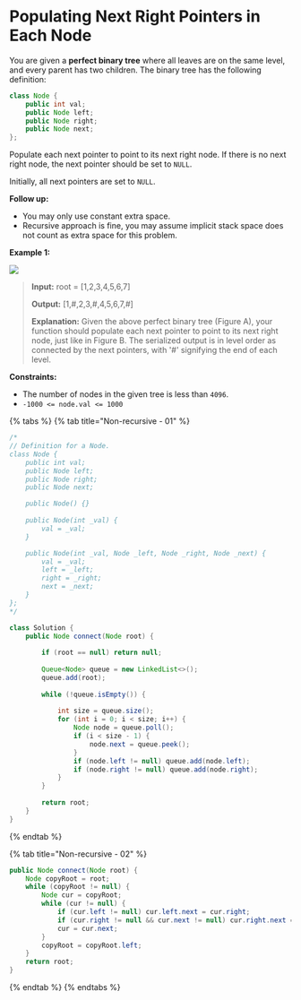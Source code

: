# Populating Next Right Pointers in Each Node



You are given a **perfect binary tree** where all leaves are on the same level, and every parent has two children. The binary tree has the following definition:

```java
class Node {
    public int val;
    public Node left;
    public Node right;
    public Node next;
};
```

Populate each next pointer to point to its next right node. If there is no next right node, the next pointer should be set to `NULL`.

Initially, all next pointers are set to `NULL`.

**Follow up:**

* You may only use constant extra space.
* Recursive approach is fine, you may assume implicit stack space does not count as extra space for this problem.

**Example 1:**

![](https://assets.leetcode.com/uploads/2019/02/14/116_sample.png)

> **Input:** root = \[1,2,3,4,5,6,7\] 
>
> **Output:** \[1,\#,2,3,\#,4,5,6,7,\#\] 
>
> **Explanation:** Given the above perfect binary tree \(Figure A\), your function should populate each next pointer to point to its next right node, just like in Figure B. The serialized output is in level order as connected by the next pointers, with '\#' signifying the end of each level.

**Constraints:**

* The number of nodes in the given tree is less than `4096`.
* `-1000 <= node.val <= 1000`

{% tabs %}
{% tab title="Non-recursive - 01" %}
```java
/*
// Definition for a Node.
class Node {
    public int val;
    public Node left;
    public Node right;
    public Node next;

    public Node() {}
    
    public Node(int _val) {
        val = _val;
    }

    public Node(int _val, Node _left, Node _right, Node _next) {
        val = _val;
        left = _left;
        right = _right;
        next = _next;
    }
};
*/

class Solution {
    public Node connect(Node root) {
        
        if (root == null) return null;
        
        Queue<Node> queue = new LinkedList<>();
        queue.add(root);
        
        while (!queue.isEmpty()) {
            
            int size = queue.size();
            for (int i = 0; i < size; i++) {
                Node node = queue.poll();
                if (i < size - 1) {
                    node.next = queue.peek();
                }
                if (node.left != null) queue.add(node.left);
                if (node.right != null) queue.add(node.right);
            }
        }
        
        return root;
    }
}
```
{% endtab %}

{% tab title="Non-recursive - 02" %}
```java
public Node connect(Node root) {
    Node copyRoot = root;
    while (copyRoot != null) {
        Node cur = copyRoot;
        while (cur != null) {
            if (cur.left != null) cur.left.next = cur.right;
            if (cur.right != null && cur.next != null) cur.right.next = cur.next.left;
            cur = cur.next;
        }
        copyRoot = copyRoot.left;
    }
    return root;
}
```
{% endtab %}
{% endtabs %}


